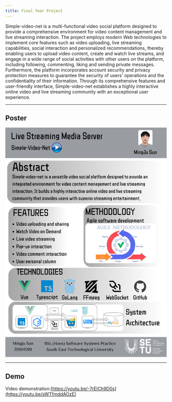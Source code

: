 ```yaml
---
title: Final Year Project
---
```


Simple-video-net is a multi-functional video social platform designed to provide a comprehensive environment for video content management and live streaming interaction. The project employs modern Web technologies to implement core features such as video uploading, live streaming capabilities, social interaction and personalized recommendations, thereby enabling users to upload video content, create and watch live streams, and engage in a wide range of social activities with other users on the platform, including following, commenting, liking and sending private messages. Furthermore, the platform incorporates account security and privacy protection measures to guarantee the security of users' operations and the confidentiality of their information. Through its comprehensive features and user-friendly interface, Simple-video-net establishes a highly interactive online video and live streaming community with an exceptional user experience.

---
Poster
---
![Poster](./Poster.png)

---
Demo
---
Video demonstration:[https://youtu.be/-7rEICh9D0s](https://youtu.be/sWTfmddAOzE)
